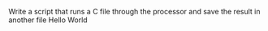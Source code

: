 Write a script that runs a C file through the processor and save the result in another file
 Hello World
